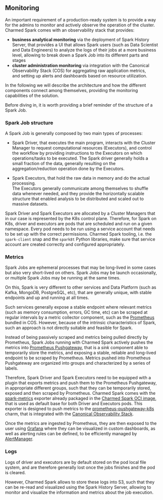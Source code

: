 ## Monitoring 

An important requirement of a production-ready system is to provide a way for the admins to 
monitor and actively observe the operation of the cluster. 
Charmed Spark comes with an observability stack that provides:

* **business analytical monitoring** via the deployment of Spark History Server, 
  that provides a UI that allows Spark users (such as Data Scientist and Data Engineers) 
  to analyze the logs of their jobs at a more business level, allowing to break down a Spark Job into 
  its different parts and stages 
* **cluster administration monitoring** via integration with the Canonical 
  Observability Stack (COS) for aggregating raw application metrics,  
  and setting up alerts and dashboards based on resource utilization.

In the following we will describe the architecture and how the different components 
connect among themselves, providing the monitoring capabilities of the solution.

Before diving in, it is worth providing a brief reminder of the structure of 
a Spark Job. 

### Spark Job structure

A Spark Job is generally composed by two main types of processes:

* Spark Driver, that executes the main program, interacts with the Cluster Manager 
  to request computational resources (Executors), and control the workflow by providing
  instructions to the Executors on which operations/tasks to be executed. The Spark 
  driver generally holds a small fraction of the data, generally resulting on the
  aggregation/reduction operation done by the Executors. 

* Spark Executors, that hold the raw data in memory and do the actual processing.  
  The Executors generally communicate among themselves to shuffle data whenever 
  needed, and they provide the horizontally scalable structure that enabled 
  analysis to be distributed and scaled out to massive datasets. 

Spark Driver and Spark Executors are allocated by a Cluster Managers that in our
case is represented by the K8s control plane. Therefore, for Spark on K8s, driver
and executors are pods that are scheduled and run on a given namespace. Every
pod needs to be run using a service account that needs to be set up with the 
correct permissions. Charmed Spark tooling, i.e. the `spark-client` snap
and the `spark8t` Python libraries, make sure that service account are 
created correctly and configured appropriately. 

### Metrics

Spark Jobs are ephemeral processes that may be long-lived in some cases but also very 
short-lived on others. Spark Jobs may be launch occasionally, or multiple Spark Jobs
may be running at the same times. 

On this, Spark is very different to other services and Data Platform (such as Kafka, 
MongoDB, PostgreSQL, etc), that are generally unique, with stable endpoints and 
up and running at all times. 

Such services generally expose a stable endpoint where relevant metrics (such as
memory consumption, errors, GC time, etc) can be scraped at regular intervals
by a metric collector component, such as the [Prometheus](https://prometheus.io/)
bundled in COS. However, because of the intrinsic characteristics of Spark, such 
an approach is not directly suitable and feasible for Spark. 

Instead of being passively scraped and metrics being pulled directly by Prometheus, 
Spark Jobs running with Charmed Spark actively pushes the metrics into 
[Prometheus Pushgateway](https://github.com/prometheus/pushgateway), 
that is a *sink* component able to temporarily store the metrics, and exposing 
a stable, reliable and long-lived endpoint to be scraped by Prometheus. 
Metrics pushed into Prometheus Pushgateway are organized into groups and 
characterized by a series of labels.

Therefore, Spark Driver and Spark Executors need to be equipped with a plugin 
that exports metrics and push them to the Prometheus Pushgateway, in appropriate 
different groups, such that they can be temporarily stored, exposed and then 
scraped by Prometheus.
Charmed Spark comes with the [spark-metrics](https://github.com/banzaicloud/spark-metrics) 
exporter already packaged in the [Charmed Spark OCI image](https://github.com/canonical/charmed-spark-rock), 
that is used as default base for both Driver and Executors pods.
This exporter is designed to push metrics to the [prometheus-pushgateway-k8s](https://charmhub.io/prometheus-pushgateway)
charm, that is integrated with the [Canonical Observability Stack](https://charmhub.io/topics/canonical-observability-stack).

Once the metrics are ingested by Prometheus, they are then exposed to the user 
using [Grafana](https://grafana.com/) where they can be visualized in custom dashboards, as well as 
alerting rules can be defined, to be efficiently managed by [AlertManager](https://prometheus.io/docs/alerting/latest/alertmanager/).

### Logs 

Logs of driver and executors are by default stored on the pod local file system, 
and are therefore generally lost once the jobs finishes and the pod is cleared. 

However, Charmed Spark allows to store these logs into S3, such that they can 
be re-read and visualized using the Spark History Server, allowing to monitor 
and visualize the information and metrics about the job execution. 


